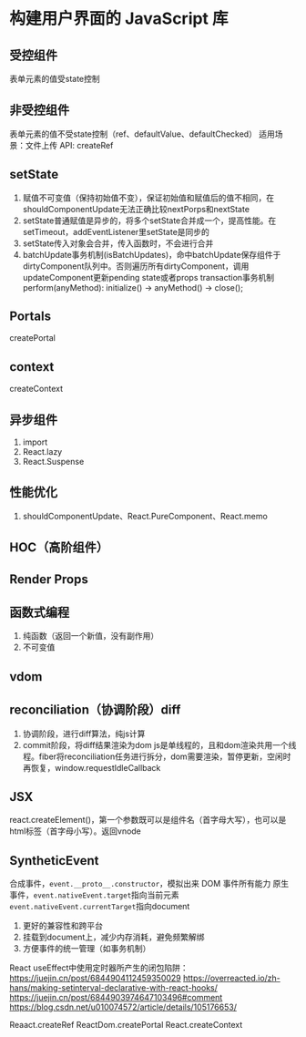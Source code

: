 # 构建用户界面的 JavaScript 库

## 受控组件
表单元素的值受state控制

## 非受控组件
表单元素的值不受state控制（ref、defaultValue、defaultChecked）
适用场景：文件上传
API: createRef

## setState
1. 赋值不可变值（保持初始值不变），保证初始值和赋值后的值不相同，在shouldComponentUpdate无法正确比较nextPorps和nextState
2. setState普通赋值是异步的，将多个setState合并成一个，提高性能。在setTimeout，addEventListener里setState是同步的
3. setState传入对象会合并，传入函数时，不会进行合并 
4. batchUpdate事务机制(isBatchUpdates)，命中batchUpdate保存组件于dirtyComponent队列中。否则遍历所有dirtyComponent，调用updateComponent更新pending state或者props
transaction事务机制
perform(anyMethod): initialize() -> anyMethod() -> close();

## Portals
createPortal

## context
createContext

## 异步组件
1. import
2. React.lazy
3. React.Suspense

## 性能优化
1. shouldComponentUpdate、React.PureComponent、React.memo

## HOC（高阶组件）

## Render Props

## 函数式编程
1. 纯函数（返回一个新值，没有副作用）
2. 不可变值

## vdom

## reconciliation（协调阶段）diff
1. 协调阶段，进行diff算法，纯js计算
2. commit阶段，将diff结果渲染为dom
js是单线程的，且和dom渲染共用一个线程。fiber将reconciliation任务进行拆分，dom需要渲染，暂停更新，空闲时再恢复，window.requestIdleCallback

## JSX
react.createElement()，第一个参数既可以是组件名（首字母大写），也可以是html标签（首字母小写）。返回vnode

## SyntheticEvent
合成事件，`event.__proto__.constructor`，模拟出来 DOM 事件所有能力
原生事件，`event.nativeEvent.target`指向当前元素
        `event.nativeEvent.currentTarget`指向document
1. 更好的兼容性和跨平台
2. 挂载到document上，减少内存消耗，避免频繁解绑
3. 方便事件的统一管理（如事务机制）

        
React useEffect中使用定时器所产生的闭包陷阱：https://juejin.cn/post/6844904112459350029
https://overreacted.io/zh-hans/making-setinterval-declarative-with-react-hooks/
https://juejin.cn/post/6844903974647103496#comment
https://blog.csdn.net/u010074572/article/details/105176653/


Reaact.createRef
ReactDom.createPortal
React.createContext